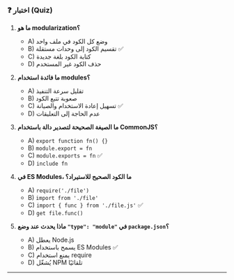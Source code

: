 ### ❓ اختبار (Quiz)

1.  **ما هو modularization؟**
    * A) وضع كل الكود في ملف واحد
    * B) تقسيم الكود إلى وحدات مستقلة ✅
    * C) كتابة الكود بلغة جديدة
    * D) حذف الكود غير المستخدم

2.  **ما فائدة استخدام modules؟**
    * A) تقليل سرعة التنفيذ
    * B) صعوبة تتبع الكود
    * C) تسهيل إعادة الاستخدام والصيانة ✅
    * D) عدم الحاجة إلى التعليقات

3.  **ما الصيغة الصحيحة لتصدير دالة باستخدام CommonJS؟**
    * A) `export function fn() {}`
    * B) `module.export = fn`
    * C) `module.exports = fn` ✅
    * D) `include fn`

4.  **في ES Modules، ما الكود الصحيح للاستيراد؟**
    * A) `require('./file')`
    * B) `import from './file'`
    * C) `import { func } from './file.js'` ✅
    * D) `get file.func()`

5.  **ماذا يحدث عند وضع `"type": "module"` في `package.json`؟**
    * A) يعطل Node.js
    * B) يسمح باستخدام ES Modules ✅
    * C) يمنع استخدام require
    * D) يُشغّل NPM تلقائيًا

---